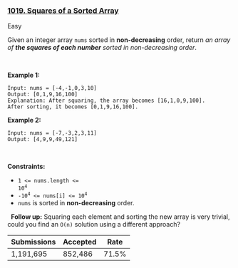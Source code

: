 ### [1019. Squares of a Sorted Array](https://leetcode.com/problems/squares-of-a-sorted-array)

Easy

Given an integer array `` nums `` sorted in __non-decreasing__ order, return _an array of __the squares of each number__ sorted in non-decreasing order_.

 

__Example 1:__

```
Input: nums = [-4,-1,0,3,10]
Output: [0,1,9,16,100]
Explanation: After squaring, the array becomes [16,1,0,9,100].
After sorting, it becomes [0,1,9,16,100].
```

__Example 2:__

```
Input: nums = [-7,-3,2,3,11]
Output: [4,9,9,49,121]
```

 

__Constraints:__

*   <code><span>1 <= nums.length <= </span>10<sup>4</sup></code>
*   <code>-10<sup>4</sup> <= nums[i] <= 10<sup>4</sup></code>
*   `` nums `` is sorted in __non-decreasing__ order.

 
__Follow up:__ Squaring each element and sorting the new array is very trivial, could you find an `` O(n) `` solution using a different approach?

| Submissions    | Accepted     | Rate   |
| -------------- | ------------ | ------ |
| 1,191,695 | 852,486 | 71.5% |